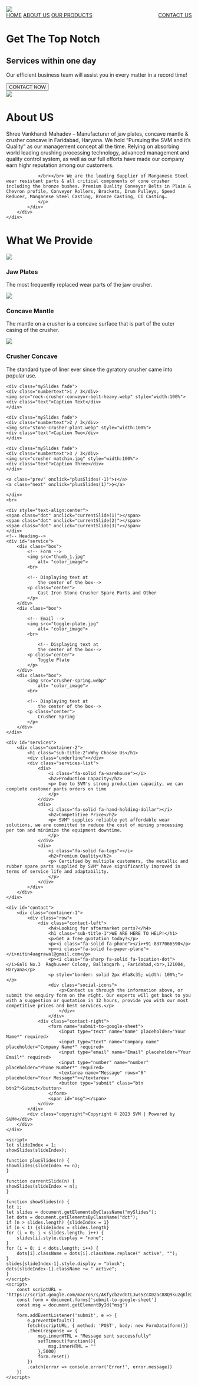 <!DOCTYPE html>
<html lang="en">
<head>
    <meta charset="UTF-8">
    <meta http-equiv="X-UA-Compatible" content="IE=edge">
    <meta name="viewport" content="width=device-width, initial-scale=1.0">
    <title>Document</title>
    <link rel="stylesheet" href="svm.css">
    <script src="https://kit.fontawesome.com/e72052e40d.js" crossorigin="anonymous"></script>
</head>
<body>
    <a href="svm contact.html"><div class="fix-callbutton" ><i class="fa-solid fa-phone"></i></div></a>
    <div class="header">
        <IMG src="SVM Company Logo.png" class="img-logo">
    </div>
    <div class="topnav">
        <a href="svm.html" target="_self"><i class="fa-solid fa-house-chimney"></i>  HOME</a>
        <a href="#about"><i class="fa-solid fa-address-card"></i>  ABOUT US</a>
        <a  href="our products.html" target="_self"><i class="fa-solid fa-cart-shopping"></i>  OUR PRODUCTS</a>
        <a href="svm contact.html" target="_self" style="float:right"><i class="fa-solid fa-envelope"></i>  CONTACT US</a>
    </div>
<!--------------element-------------->
<div id="element">
    <div class="container-element">
        <div class="wrapper-element">
            <div class="banner-image"></div>
            <h1 class="heading-element">Get The Top Notch </h1>
            <h2 class="heading-element1">Services within one day </h2>
            <p class="heading-element2">Our efficient business team will assist you in every matter in a record time!</p> 
        </div>
        <div class="button-wrapper">
            <a href="svm contact.html"><button class="btn-element fill-element">CONTACT NOW</button></a>
        </div>
    </div>
</div>
<!-----------------about-------------------->
<div id="about">
    <div class="container">
        <div class="row">
            <div class="about-col-1"><img src="meet.webp">
            </div>
            <div class="about-col-2">
                <h1 class="sub-title">About US</h1>
                <p class="about-sub-title">Shree Vankhandi Mahadev – Manufacturer of jaw plates, concave mantle & crusher concave in Faridabad, Haryana. We hold “Pursuing the SVM and it’s Quality” as our management concept all the time. Relying on absorbing world leading crushing processing technology, advanced management and quality control system, as well as our full efforts have made our company earn highr reputation among our customers.

                </br></br> We are the leading Supplier of Manganese Steel wear resistant parts & all critical components of cone crusher including the bronze bushes. Premium Quality Conveyor Belts in Plain & Chevron profile, Conveyor Rollers, Brackets, Drum Pulleys, Speed Reducer, Manganese Steel Casting, Bronze Casting, CI Casting…
                </p>
            </div>
        </div>
    </div>
</div>
<!---------------------PORTFOLIO----------------->
<div id="portfolio">
    <div class="container">
        <h1 class="sub-title">What We Provide</h1>
        <div class="work-list">
            <div class="work">
                <img src="jaw plate.webp">
                <div class="layer">
                    <h3>Jaw Plates</h3>
                    <p>The most frequently replaced wear parts of the jaw crusher.</p>
                        <a href="#"><i class="fa-solid fa-arrow-up-right-from-square"></i></a>
                </div>
            </div>
            <div class="work">
                <img src="concave-mantle.webp">
                <div class="layer">
                    <h3>Concave Mantle</h3>
                    <p>The mantle on a crusher is a concave surface that is part of the outer casing of the crusher.</p>
                        <a href="#"><i class="fa-solid fa-arrow-up-right-from-square"></i></a>
                </div>
            </div>
            <div class="work">
                <img src="Cone-Crusher-Concave-Mantle-2.jpg">
                <div class="layer">
                    <h3>Crusher Concave</h3>
                    <p>The standard type of liner ever since the gyratory crusher came into popular use.</p>
                        <a href="#"><i class="fa-solid fa-arrow-up-right-from-square"></i></a>
                </div>
            </div>
        </div>
    </div>
</div>
<!-----------slide image--------->
<div class="slideshow-container">

    <div class="mySlides fade">
    <div class="numbertext">1 / 3</div>
    <img src="rock-crusher-conveyor-belt-heavy.webp" style="width:100%">
    <div class="text">Caption Text</div>
    </div>
    
    <div class="mySlides fade">
    <div class="numbertext">2 / 3</div>
    <img src="stone-crusher-plant.webp" style="width:100%">
    <div class="text">Caption Two</div>
    </div>
    
    <div class="mySlides fade">
    <div class="numbertext">3 / 3</div>
    <img src="crusher matchin.jpg" style="width:100%">
    <div class="text">Caption Three</div>
    </div>
    
    <a class="prev" onclick="plusSlides(-1)">❮</a>
    <a class="next" onclick="plusSlides(1)">❯</a>
    
    </div>
    <br>
    
    <div style="text-align:center">
    <span class="dot" onclick="currentSlide(1)"></span> 
    <span class="dot" onclick="currentSlide(2)"></span> 
    <span class="dot" onclick="currentSlide(3)"></span> 
    </div>
    <!-- Heading-->    
    <div id="service">
        <div class="box">
            <!-- Form -->
            <img src="thumb_1.jpg"
                alt= "color_image">
            <br>
            
            <!-- Displaying text at
                the center of the box-->
            <p class="center">
                Cast Iron Stone Crusher Spare Parts and Other
            </p>
        </div>
        <div class="box">
            
            <!-- Email -->
            <img src="toggle-plate.jpg"
                alt= "color_image">
            <br>
            
                <!-- Displaying text at
                the center of the box-->
            <p class="center">
                Toggle Plate
            </p>
        </div>
        <div class="box">
            <img src="crusher-spring.webp"
                alt= "color_image">
            <br>
            
            <!-- Displaying text at
                the center of the box-->
            <p class="center">
                Crusher Spring
            </p>
        </div>
    </div>

    <div id="services">
        <div class="container-2">
            <h1 class="sub-title-2">Why Choose Us</h1>
            <div class="underline"></div>
            <div class="services-list">
                <div>
                    <i class="fa-solid fa-warehouse"></i>
                    <h2>Production Capacity</h2>
                    <p> Due to SVM's strong production capacity, we can complete customer parts orders on time
                    </p>
                </div>
                <div>
                    <i class="fa-solid fa-hand-holding-dollar"></i>
                    <h2>Competitive Price</h2>
                    <p> SVM™ supplies reliable yet affordable wear solutions, we are committed to reduce the cost of mining processing per ton and minimize the equipment downtime.
                    </p>
                </div>
                <div>
                    <i class="fa-solid fa-tags"></i>
                    <h2>Premium Quality</h2>
                    <p> Certified by multiple customers, the metallic and rubber spare parts supplied by SVM™ have significantly improved in terms of service life and adaptability.
                    </p>
                </div>
            </div>
        </div>
    </div>
    
    <div id="contact">
        <div class="container-1">
            <div class="row">
                <div class="contact-left">
                    <h4>Looking for aftermarket parts?</h4>
                    <h1 class="sub-title-1">WE ARE HERE TO HELP!</h1>
                    <p>Get a free quotation today!</p>
                    <p><i class="fa-solid fa-phone"></i>+91-8377066590</p>
                    <p><i class="fa-solid fa-paper-plane"></i>nitin4uagrawal@gmail.com</p>
                    <p><i class="fa-sharp fa-solid fa-location-dot"></i>Gali No.3  Raghuveer Colony, Ballabgarh , Faridabad,<br>,121004, Haryana</p>
                    <p style="border: solid 2px #fa8c35; width: 100%;"></p>
                    <div class="social-icons">
                        <p>Contact us through the information above, or submit the enquiry form on the right. Our experts will get back to you with a suggestion or quotation in 12 hours, provide you with our most competitive prices and best services.</p>
                        </div>
                    </div>
                <div class="contact-right">
                    <form name="submit-to-google-sheet">
                        <input type="text" name="Name" placeholder="Your Name*" required>
                        <input type="text" name="Company name" placeholder="Company Name*" required>
                        <input type="email" name="Email" placeholder="Your Email*" required>
                        <input type="number" name="number" placeholder="Phone Number*" required>
                        <textarea name="Message" rows="6" placeholder="Your Message*"></textarea>
                        <button type="submit" class="btn btn2">Submit</button>
                    </form>
                    <span id="msg"></span>
                </div>
            </div>
            <div class="copyright">Copyright © 2023 SVM | Powered by SVM®</div>
        </div>
    </div>
    
    <script>
    let slideIndex = 1;
    showSlides(slideIndex);
    
    function plusSlides(n) {
    showSlides(slideIndex += n);
    }
    
    function currentSlide(n) {
    showSlides(slideIndex = n);
    }
    
    function showSlides(n) {
    let i;
    let slides = document.getElementsByClassName("mySlides");
    let dots = document.getElementsByClassName("dot");
    if (n > slides.length) {slideIndex = 1}    
    if (n < 1) {slideIndex = slides.length}
    for (i = 0; i < slides.length; i++) {
        slides[i].style.display = "none";  
    }
    for (i = 0; i < dots.length; i++) {
        dots[i].className = dots[i].className.replace(" active", "");
    }
    slides[slideIndex-1].style.display = "block";  
    dots[slideIndex-1].className += " active";
    }
    </script>
    <script>
        const scriptURL = 'https://script.google.com/macros/s/AKfycbzvdGtLJws5ZcX0zac88Q9ku2qKlBIA2jb6wC6guRoYviwIVC1DeXr5PQYt0_snFvyl/exec'
        const form = document.forms['submit-to-google-sheet']
        const msg = document.getElementById("msg")

        form.addEventListener('submit', e => {
            e.preventDefault()
            fetch(scriptURL, { method: 'POST', body: new FormData(form)})
            .then(response => {
                msg.innerHTML = "Message sent successfully"
                setTimeout(function(){
                    msg.innerHTML = ""
                },5000)
                form.reset()
            })
            .catch(error => console.error('Error!', error.message))
        })
    </script>
</body>
</html>

